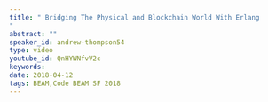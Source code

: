 ```yaml
---
title: " Bridging The Physical and Blockchain World With Erlang
"
abstract: ""
speaker_id: andrew-thompson54
type: video
youtube_id: QnHYWNfvV2c
keywords: 
date: 2018-04-12
tags: BEAM,Code BEAM SF 2018
---
```


